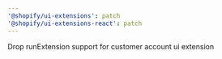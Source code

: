 ```yaml
---
'@shopify/ui-extensions': patch
'@shopify/ui-extensions-react': patch
---
```


Drop runExtension support for customer account ui extension
